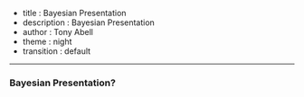 - title : Bayesian Presentation
- description : Bayesian Presentation
- author : Tony Abell
- theme : night
- transition : default

***

### Bayesian Presentation?

